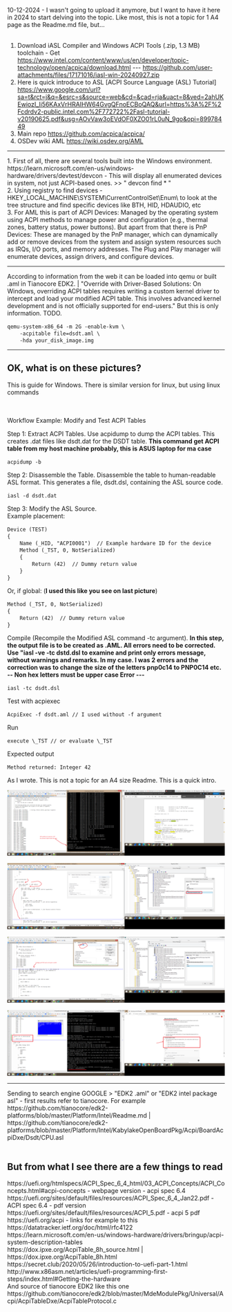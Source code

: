 10-12-2024 - I wasn't going to upload it anymore, but I want to have it here in 2024 to start delving into the topic. Like most, this is not a topic for 1 A4 page as the Readme.md file, but...<br /><br />

1. Download iASL Compiler and Windows ACPI Tools (.zip, 1.3 MB) toolchain -  Get https://www.intel.com/content/www/us/en/developer/topic-technology/open/acpica/download.html 
 --- https://github.com/user-attachments/files/17171016/iasl-win-20240927.zip<br />
2. Here is quick introduce to ASL [ACPI Source Language (ASL) Tutorial] https://www.google.com/url?sa=t&rct=j&q=&esrc=s&source=web&cd=&cad=rja&uact=8&ved=2ahUKEwiozI_li56KAxVrHRAIHW64GvgQFnoECBoQAQ&url=https%3A%2F%2Fcdrdv2-public.intel.com%2F772722%2Fasl-tutorial-v20190625.pdf&usg=AOvVaw3oEVdOF0XZO01rL0uN_9go&opi=89978449<br />
3. Main repo https://github.com/acpica/acpica/ <br />
4. OSDev wiki AML https://wiki.osdev.org/AML
<hr>
1. First of all, there are several tools built into the Windows environment. https://learn.microsoft.com/en-us/windows-hardware/drivers/devtest/devcon - This will display all enumerated devices in system, not just ACPI-based ones. >> " devcon find * " <br />
2. Using registry to find devices - HKEY_LOCAL_MACHINE\SYSTEM\CurrentControlSet\Enum\ to look at the tree structure and find specific devices like BTH, HID, HDAUDIO, etc<br />
3. For AML this is part of ACPI Devices: Managed by the operating system using ACPI methods to manage power and configuration (e.g., thermal zones, battery status, power buttons). But apart from that there is PnP Devices: These are managed by the PnP manager, which can dynamically add or remove devices from the system and assign system resources such as IRQs, I/O ports, and memory addresses. The Plug and Play manager will enumerate devices, assign drivers, and configure devices.<br />
<hr>
According to information from the web it can be loaded into qemu or built .aml in Tianocore EDK2. | "Override with Driver-Based Solutions: On Windows, overriding ACPI tables requires writing a custom kernel driver to intercept and load your modified ACPI table. This involves advanced kernel development and is not officially supported for end-users." But this is only information. TODO.


```
qemu-system-x86_64 -m 2G -enable-kvm \
    -acpitable file=dsdt.aml \
    -hda your_disk_image.img
```
    
<hr>
<h2>OK, what is on these pictures?</h2>
This is guide for Windows. There is similar version for linux, but using linux commands <br />
<br /><br />


Workflow Example: Modify and Test ACPI Tables

Step 1: Extract ACPI Tables. Use acpidump to dump the ACPI tables. This creates .dat files like dsdt.dat for the DSDT table. <b>This command get ACPI table from my host machine probably, this is ASUS laptop for ma case</b>

```
acpidump -b 
```

Step 2: Disassemble the Table. Disassemble the table to human-readable ASL format. This generates a file, dsdt.dsl, containing the ASL source code.

```
iasl -d dsdt.dat
```

Step 3: Modify the ASL Source. 
<br />
Example placement:

```
Device (TEST)
{
    Name (_HID, "ACPI0001")  // Example hardware ID for the device
    Method (_TST, 0, NotSerialized)
    {
        Return (42)  // Dummy return value
    }
}
```

Or, if global: (<b>I used this like you see on last picture</b>)

```
Method (_TST, 0, NotSerialized)
{
    Return (42)  // Dummy return value
}
```

Compile (Recompile the Modified ASL command -tc argument). <b>In this step, the output file is to be created as .AML. All errors need to be corrected. Use "iasl -ve -tc dstd.dsl to examine and print only errors message, without warnings and remarks. In my case. I was 2 errors and the correction was to change the size of the letters pnp0c14 to PNP0C14 etc. -- Non hex letters must be upper case Error ---  </b>

```
iasl -tc dsdt.dsl
```

Test with acpiexec

```
AcpiExec -f dsdt.aml // I used without -f argument
```

Run

```
execute \_TST // or evaluate \_TST
```

Expected output

```
Method returned: Integer 42
```

As I wrote. This is not a topic for an A4 size Readme. This is a quick intro.

![dump](https://github.com/KarolDuracz/scratchpad/blob/main/bootloader_x86/AML%20Intel/123%20-%2010-12-2024%20-%20evaluate%20i%20execute%20to%20chyba%20to%20samo.png?raw=true)

![dump](https://github.com/KarolDuracz/scratchpad/blob/main/bootloader_x86/AML%20Intel/127%20-%2010-12-2024%20-%20cd.png?raw=true)

![dump](https://github.com/KarolDuracz/scratchpad/blob/main/bootloader_x86/AML%20Intel/128%20-%2010-12-2024%20-%20cd.png?raw=true)

![dump](https://github.com/KarolDuracz/scratchpad/blob/main/bootloader_x86/AML%20Intel/119%20-%2010-12-2024%20-%20ok%20.png?raw=true)

<hr>
Sending to search engine GOOGLE > "EDK2 .aml" or "EDK2 intel package asl" - first results refer to tianocore. For example https://github.com/tianocore/edk2-platforms/blob/master/Platform/Intel/Readme.md | https://github.com/tianocore/edk2-platforms/blob/master/Platform/Intel/KabylakeOpenBoardPkg/Acpi/BoardAcpiDxe/Dsdt/CPU.asl
<br /><br />
<h2>But from what I see there are a few things to read</h2> 
https://uefi.org/htmlspecs/ACPI_Spec_6_4_html/03_ACPI_Concepts/ACPI_Concepts.html#acpi-concepts - webpage version - acpi spec 6.4<br />
https://uefi.org/sites/default/files/resources/ACPI_Spec_6_4_Jan22.pdf - ACPI spec 6.4 - pdf version<br />
https://uefi.org/sites/default/files/resources/ACPI_5.pdf - acpi 5 pdf<br />
https://uefi.org/acpi - links for example to this https://datatracker.ietf.org/doc/html/rfc4122<br />
https://learn.microsoft.com/en-us/windows-hardware/drivers/bringup/acpi-system-description-tables<br />
https://dox.ipxe.org/AcpiTable_8h_source.html | https://dox.ipxe.org/AcpiTable_8h.html<br />
https://secret.club/2020/05/26/introduction-to-uefi-part-1.html<br />
http://www.x86asm.net/articles/uefi-programming-first-steps/index.html#Getting-the-hardware<br />
And source of tianocore EDK2 like this one<br />
https://github.com/tianocore/edk2/blob/master/MdeModulePkg/Universal/Acpi/AcpiTableDxe/AcpiTableProtocol.c

